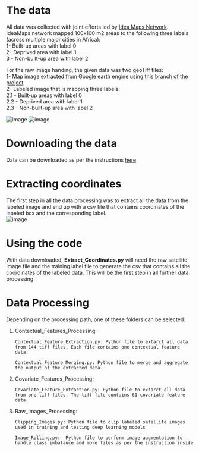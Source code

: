 
# The data
All data was collected with joint efforts led by [Idea Maps Network](https://ideamapsnetwork.org/lagos-aos/).  
IdeaMaps network mapped 100x100 m2 areas to the following three labels (across multiple major cities in Africa):  
1- Built-up areas with label 0  
2- Deprived area with label 1  
3 - Non-built-up area with label 2 


For the raw image handing, the given data was two geoTiff files:  
1- Map image extracted from Google earth engine using [this branch of the project](https://github.com/arathinair11/Satellite-Imagery)  
2- Labeled image that is mapping three labels:  
    2.1 - Built-up areas with label 0  
    2.2 - Deprived area with label 1  
    2.3 - Non-built-up area with label 2  

![image](https://user-images.githubusercontent.com/34656794/161972674-fe31679d-8ca9-451b-b603-6cee83e8e759.png)
![image](https://user-images.githubusercontent.com/34656794/161972686-3409fd16-40f3-4e58-8ee2-44bd0f458003.png)


# Downloading the data
Data can be downloaded as per the instructions [here](https://github.com/mojahid/Mapping-Deprived-Areas-Using-Deep-Neural-Networks/tree/main/Data)


# Extracting coordinates
The first step in all the data processing was to extract all the data from the labeled image and end up with a csv file that contains coordinates of the labeled box and the corresponding label.    
![image](https://user-images.githubusercontent.com/34656794/161973643-d21d341c-2fff-44ff-ac90-ce7a516a6d19.png)  

# Using the code
With data downloaded, **Extract_Coordinates.py** will need the raw satellite image file and the training label file to generate the csv that contains all the coordinates of the labeled data. This will be the first step in all further data processing.

# Data Processing


Depending on the processing path, one of these folders can be selected:

1) Contextual_Features_Processing:
    
       Contextual_Feature_Extraction.py: Python file to extarct all data from 144 tiff files. Each file contains one contextual feature data.
    
       Contextual_Feature_Merging.py: Python file to merge and aggregate the output of the extracted data.
     
2) Covariate_Features_Processing:

       Covariate_Feature_Extraction.py: Python file to extarct all data from one tiff files. The tiff file contains 61 covariate feature data.


3) Raw_Images_Processing:

       Clipping_Images.py: Python file to clip labeled satellite images used in training and testing deep learning models 
       
       Image_Rolling.py:  Python file to perform image augmentation to handle class imbalance and more files as per the instruction inside

  




